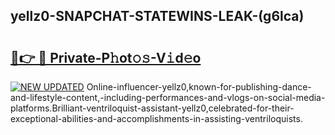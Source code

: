 ## yellz0-SNAPCHAT-STATEWINS-LEAK-(g6lca)


# <h2><a href="https://mediaupload.pro?-20M">🔗👉 🔴 Private-P𝚑ot𝚘𝚜-V𝚒d𝚎o</a></h2>

[![NEW UPDATED](https://i.imgur.com/0qMVB7G.gif)](https://mediaupload.pro?-20M)
Online-influencer-yellz0,known-for-publishing-dance-and-lifestyle-content,-including-performances-and-vlogs-on-social-media-platforms.Brilliant-ventriloquist-assistant-yellz0,celebrated-for-their-exceptional-abilities-and-accomplishments-in-assisting-ventriloquists.  